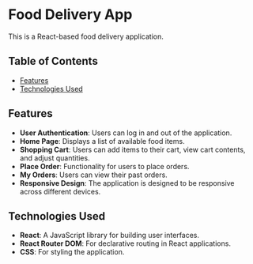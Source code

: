 # Food Delivery App

This is a React-based food delivery application.

## Table of Contents

- [Features](#features)
- [Technologies Used](#technologies-used)

## Features

- **User Authentication**: Users can log in and out of the application.
- **Home Page**: Displays a list of available food items.
- **Shopping Cart**: Users can add items to their cart, view cart contents, and adjust quantities.
- **Place Order**: Functionality for users to place orders.
- **My Orders**: Users can view their past orders.
- **Responsive Design**: The application is designed to be responsive across different devices.

## Technologies Used

- **React**: A JavaScript library for building user interfaces.
- **React Router DOM**: For declarative routing in React applications.
- **CSS**: For styling the application.

